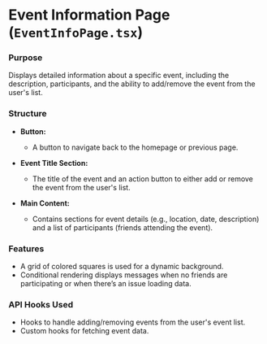 # **Event Information Page (`EventInfoPage.tsx`)**

### Purpose
Displays detailed information about a specific event, including the description, participants, and the ability to add/remove the event from the user's list.

### Structure

- **Button:**
  - A button to navigate back to the homepage or previous page.

- **Event Title Section:**
  - The title of the event and an action button to either add or remove the event from the user's list.

- **Main Content:**
  - Contains sections for event details (e.g., location, date, description) and a list of participants (friends attending the event).

### Features

- A grid of colored squares is used for a dynamic background.
- Conditional rendering displays messages when no friends are participating or when there’s an issue loading data.

### API Hooks Used

- Hooks to handle adding/removing events from the user's event list.
- Custom hooks for fetching event data.
